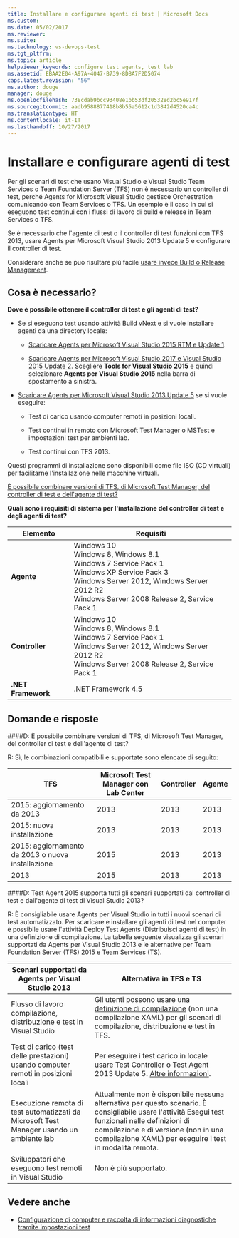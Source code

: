 ```yaml
---
title: Installare e configurare agenti di test | Microsoft Docs
ms.custom: 
ms.date: 05/02/2017
ms.reviewer: 
ms.suite: 
ms.technology: vs-devops-test
ms.tgt_pltfrm: 
ms.topic: article
helpviewer_keywords: configure test agents, test lab
ms.assetid: EBAA2E04-A97A-4047-B739-8DBA7F2D5074
caps.latest.revision: "56"
ms.author: douge
manager: douge
ms.openlocfilehash: 738cdab9bcc93408e1bb53df205328d2bc5e917f
ms.sourcegitcommit: aadb9588877418b8b55a5612c1d3842d4520ca4c
ms.translationtype: HT
ms.contentlocale: it-IT
ms.lasthandoff: 10/27/2017
---
```

# <a name="install-and-configure-test-agents"></a>Installare e configurare agenti di test

Per gli scenari di test che usano Visual Studio e Visual Studio Team Services o Team Foundation Server (TFS) non è necessario un controller di test, perché Agents for Microsoft Visual Studio gestisce Orchestration comunicando con Team Services o TFS. Un esempio è il caso in cui si eseguono test continui con i flussi di lavoro di build e release in Team Services o TFS.

Se è necessario che l'agente di test o il controller di test funzioni con TFS 2013, usare Agents per Microsoft Visual Studio 2013 Update 5 e configurare il controller di test.

Considerare anche se può risultare più facile [usare invece Build o Release Management](lab-management/use-build-or-rm-instead-of-lab-management.md).

## <a name="what-do-i-need"></a>Cosa è necessario?

**Dove è possibile ottenere il controller di test e gli agenti di test?**

* Se si eseguono test usando attività Build vNext e si vuole installare agenti da una directory locale: 

  * [Scaricare Agents per Microsoft Visual Studio 2015 RTM e Update 1](http://go.microsoft.com/fwlink/p/?LinkId=619266). 

  * [Scaricare Agents per Microsoft Visual Studio 2017 e Visual Studio 2015 Update 2](https://www.visualstudio.com/downloads/download-visual-studio-vs). Scegliere **Tools for Visual Studio 2015** e quindi selezionare **Agents per Visual Studio 2015** nella barra di spostamento a sinistra.

* [Scaricare Agents per Microsoft Visual Studio 2013 Update 5](http://go.microsoft.com/fwlink/p/?LinkId=619264) se si vuole eseguire:

  * Test di carico usando computer remoti in posizioni locali.

  * Test continui in remoto con Microsoft Test Manager o MSTest e impostazioni test per ambienti lab.

  * Test continui con TFS 2013.

Questi programmi di installazione sono disponibili come file ISO (CD virtuali) per facilitarne l'installazione nelle macchine virtuali. 

[È possibile combinare versioni di TFS, di Microsoft Test Manager, del controller di test e dell'agente di test?](#MixedVersions)

**Quali sono i requisiti di sistema per l'installazione del controller di test e degli agenti di test?**

| Elemento | Requisiti |
| ---- | ------------ |
| **Agente** | Windows 10<br />Windows 8, Windows 8.1<br />Windows 7 Service Pack 1<br />Windows XP Service Pack 3<br />Windows Server 2012, Windows Server 2012 R2<br />Windows Server 2008 Release 2, Service Pack 1 |
| **Controller** | Windows 10<br />Windows 8, Windows 8.1<br />Windows 7 Service Pack 1<br />Windows Server 2012, Windows Server 2012 R2<br />Windows Server 2008 Release 2, Service Pack 1 |
| **.NET Framework** | .NET Framework 4.5 |

## <a name="q--a"></a>Domande e risposte

<!-- BEGINSECTION class="m-qanda" -->

<a name="MixedVersions"></a>

####<a name="q-can-i-mix-versions-of-tfs-microsoft-test-manager-the-test-controller-and-test-agent"></a>D: È possibile combinare versioni di TFS, di Microsoft Test Manager, del controller di test e dell'agente di test?

R: Sì, le combinazioni compatibili e supportate sono elencate di seguito:

| TFS | Microsoft Test Manager con Lab Center | Controller | Agente |
| --- | -------------------------------------- | ---------- | ----- |
| 2015: aggiornamento da 2013 | 2013 | 2013 |2013 |
| 2015: nuova installazione | 2013 | 2013 | 2013 |
| 2015: aggiornamento da 2013 o nuova installazione | 2015 | 2013 | 2013 |
| 2013 | 2015 | 2013 | 2013 |

####<a name="q-will-the-test-agent-2015-support-all-the-scenarios-supported-by-test-controller-and-test-agent-of-visual-studio-2013"></a>D: Test Agent 2015 supporta tutti gli scenari supportati dal controller di test e dall'agente di test di Visual Studio 2013?

R: È consigliabile usare Agents per Visual Studio in tutti i nuovi scenari di test automatizzato. Per scaricare e installare gli agenti di test nel computer è possibile usare l'attività Deploy Test Agents (Distribuisci agenti di test) in una definizione di compilazione.
La tabella seguente visualizza gli scenari supportati da Agents per Visual Studio 2013 e le alternative per Team Foundation Server (TFS) 2015 e Team Services (TS).

| Scenari supportati da Agents per Visual Studio 2013 | Alternativa in TFS e TS |
| --- | --- |
| Flusso di lavoro compilazione, distribuzione e test in Visual Studio | Gli utenti possono usare una [definizione di compilazione](https://www.visualstudio.com/team-services/continuous-integration/) (non una compilazione XAML) per gli scenari di compilazione, distribuzione e test in TFS. |
| Test di carico (test delle prestazioni) usando computer remoti in posizioni locali | Per eseguire i test carico in locale usare Test Controller o Test Agent 2013 Update 5. [Altre informazioni](https://msdn.microsoft.com/en-us/library/ff400223.aspx). |
| Esecuzione remota di test automatizzati da Microsoft Test Manager usando un ambiente lab | Attualmente non è disponibile nessuna alternativa per questo scenario. È consigliabile usare l'attività Esegui test funzionali nelle definizioni di compilazione e di versione (non in una compilazione XAML) per eseguire i test in modalità remota. |
| Sviluppatori che eseguono test remoti in Visual Studio | Non è più supportato. |

<!-- ENDSECTION -->

## <a name="see-also"></a>Vedere anche

* [Configurazione di computer e raccolta di informazioni diagnostiche tramite impostazioni test](https://msdn.microsoft.com/library/dd286743%28v=vs.140%29.aspx)
